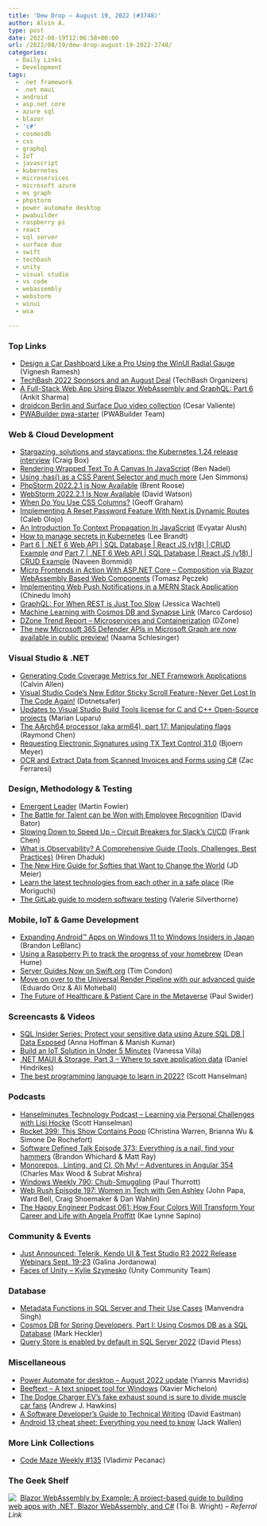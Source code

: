 ```yaml
---
title: 'Dew Drop – August 19, 2022 (#3748)'
author: Alvin A.
type: post
date: 2022-08-19T12:06:58+00:00
url: /2022/08/19/dew-drop-august-19-2022-3748/
categories:
  - Daily Links
  - Development
tags:
  - .net framework
  - .net maui
  - android
  - asp.net core
  - azure sql
  - blazor
  - 'c#'
  - cosmosdb
  - css
  - graphql
  - IoT
  - javascript
  - kubernetes
  - microservices
  - microsoft azure
  - ms graph
  - phpstorm
  - power automate desktop
  - pwabuilder
  - raspberry pi
  - react
  - sql server
  - surface duo
  - swift
  - techbash
  - unity
  - visual studio
  - vs code
  - webassembly
  - webstorm
  - winui
  - wsa

---
```

### <a name="top"></a>Top Links

  * <a href="https://www.syncfusion.com/blogs/post/design-a-car-dashboard-like-a-pro-using-the-winui-radial-gauge.aspx" target="_blank" rel="noopener">Design a Car Dashboard Like a Pro Using the WinUI Radial Gauge</a> (Vignesh Ramesh)
  * <a href="https://us12.campaign-archive.com/?u=699f5a552980818acd17e9293&id=c06c710169&e=078225e965" target="_blank" rel="noopener">TechBash 2022 Sponsors and an August Deal</a> (TechBash Organizers)
  * <a href="https://www.syncfusion.com/blogs/post/a-full-stack-web-app-using-blazor-webassembly-and-graphql-part-6.aspx" target="_blank" rel="noopener">A Full-Stack Web App Using Blazor WebAssembly and GraphQL: Part 6</a> (Ankit Sharma)
  * <a href="https://devblogs.microsoft.com/surface-duo/droidcon-berlin-2022/" target="_blank" rel="noopener">droidcon Berlin and Surface Duo video collection</a> (Cesar Valiente)
  * <a href="https://github.com/pwa-builder/pwa-starter" target="_blank" rel="noopener">PWABuilder pwa-starter</a> (PWABuilder Team)



### <a name="web"></a>Web & Cloud Development

  * <a href="https://kubernetes.io/blog/2022/08/18/stargazing-solutions-and-staycations-the-kubernetes-1.24-release-interview/" target="_blank" rel="noopener">Stargazing, solutions and staycations: the Kubernetes 1.24 release interview</a> (Craig Box)
  * <a href="https://www.bennadel.com/blog/4311-rendering-wrapped-text-to-a-canvas-in-javascript.htm" target="_blank" rel="noopener">Rendering Wrapped Text To A Canvas In JavaScript</a> (Ben Nadel)
  * <a href="https://webkit.org/blog/13096/css-has-pseudo-class/" target="_blank" rel="noopener">Using :has() as a CSS Parent Selector and much more</a> (Jen Simmons)
  * <a href="https://blog.jetbrains.com/phpstorm/2022/08/phpstorm-2022-2-1-is-now-available/" target="_blank" rel="noopener">PhpStorm 2022.2.1 is Now Available</a> (Brent Roose)
  * <a href="https://blog.jetbrains.com/webstorm/2022/08/webstorm-2022-2-1/" target="_blank" rel="noopener">WebStorm 2022.2.1 Is Now Available</a> (David Watson)
  * <a href="https://css-tricks.com/when-do-you-use-css-columns/" target="_blank" rel="noopener">When Do You Use CSS Columns?</a> (Geoff Graham)
  * <a href="https://smashingmagazine.com/2022/08/implementing-reset-password-feature-nextjs-dynamic-routes/" target="_blank" rel="noopener">Implementing A Reset Password Feature With Next.js Dynamic Routes</a> (Caleb Olojo)
  * <a href="https://smashingmagazine.com/2022/08/react-context-propagation-javascript/" target="_blank" rel="noopener">An Introduction To Context Propagation In JavaScript</a> (Evyatar Alush)
  * <a href="https://www.architect.io/blog/2022-08-18/how-to-manage-secrets-in-kubernetes/" target="_blank" rel="noopener">How to manage secrets in Kubernetes</a> (Lee Brandt)
  * <a href="https://www.learmoreseekmore.com/2022/08/part6-dotnet6-webapi-sqldatabase-reactjs-v18-crud-example.html" target="_blank" rel="noopener">Part 6 | .NET 6 Web API | SQL Database | React JS (v18) | CRUD Example</a> _and_ <a href="https://www.learmoreseekmore.com/2022/08/part7-dotnet6-webapi-sqldatabase-reactjs-v18-crud-example.html" target="_blank" rel="noopener">Part 7 | .NET 6 Web API | SQL Database | React JS (v18) | CRUD Example</a> (Naveen Bommidi)
  * <a href="http://www.tpeczek.com/2022/08/micro-frontends-in-action-with-aspnet.html" target="_blank" rel="noopener">Micro Frontends in Action With ASP.NET Core &#8211; Composition via Blazor WebAssembly Based Web Components</a> (Tomasz Pęczek)
  * <a href="https://www.telerik.com/blogs/implementing-web-push-notifications-mern-stack-application" target="_blank" rel="noopener">Implementing Web Push Notifications in a MERN Stack Application</a> (Chinedu Imoh)
  * <a href="https://thenewstack.io/graphql-for-when-rest-just-doesnt-cut-it/" target="_blank" rel="noopener">GraphQL: For When REST is Just Too Slow</a> (Jessica Wachtel)
  * <a href="https://techcommunity.microsoft.com/t5/fasttrack-for-azure/machine-learning-with-cosmos-db-and-synapse-link/ba-p/3588951" target="_blank" rel="noopener">Machine Learning with Cosmos DB and Synapse Link</a> (Marco Cardoso)
  * <a href="https://dzone.com/trendreports/microservices-and-containerization" target="_blank" rel="noopener">DZone Trend Report &#8211; Microservices and Containerization</a> (DZone)
  * <a href="https://techcommunity.microsoft.com/t5/microsoft-365-defender-blog/the-new-microsoft-365-defender-apis-in-microsoft-graph-are-now/ba-p/3603099" target="_blank" rel="noopener">The new Microsoft 365 Defender APIs in Microsoft Graph are now available in public preview!</a> (Naama Schlesinger)



### <a name="dotnet"></a>Visual Studio & .NET

  * <a href="https://www.codingwithcalvin.net/generating-code-coverage-metrics-for-net-framework-applications/" target="_blank" rel="noopener">Generating Code Coverage Metrics for .NET Framework Applications</a> (Calvin Allen)
  * <a href="https://dev.to/dotnetsafer/visual-studio-codes-new-editor-sticky-scroll-feature-never-get-lost-in-the-code-again-1dob" target="_blank" rel="noopener">Visual Studio Code&#8217;s New Editor Sticky Scroll Feature - Never Get Lost In The Code Again!</a> (Dotnetsafer)
  * <a href="https://devblogs.microsoft.com/cppblog/updates-to-visual-studio-build-tools-license-for-c-and-cpp-open-source-projects/" target="_blank" rel="noopener">Updates to Visual Studio Build Tools license for C and C++ Open-Source projects</a> (Marian Luparu)
  * <a href="https://devblogs.microsoft.com/oldnewthing/20220818-00/?p=107005" target="_blank" rel="noopener">The AArch64 processor (aka arm64), part 17: Manipulating flags</a> (Raymond Chen)
  * <a href="https://www.textcontrol.com/blog/2022/08/18/requesting-electronic-signatures-using-tx-text-control-310/" target="_blank" rel="noopener">Requesting Electronic Signatures using TX Text Control 31.0</a> (Bjoern Meyer)
  * <a href="https://www.leadtools.com/blog/document-imaging/forms-recognition-processing/scan-invoice-forms-to-ocr-and-extract/" target="_blank" rel="noopener">OCR and Extract Data from Scanned Invoices and Forms using C#</a> (Zac Ferraresi)



### <a name="design"></a>Design, Methodology & Testing

  * <a href="https://martinfowler.com/articles/patterns-of-distributed-systems/emergent-leader.html" target="_blank" rel="noopener">Emergent Leader</a> (Martin Fowler)
  * <a href="https://www.infoq.com/articles/battle-talent-recognition/?utm_campaign=infoq_content&utm_source=infoq&utm_medium=feed&utm_term=global" target="_blank" rel="noopener">The Battle for Talent can be Won with Employee Recognition</a> (David Bator)
  * <a href="https://slack.engineering/circuit-breakers/" target="_blank" rel="noopener">Slowing Down to Speed Up – Circuit Breakers for Slack’s CI/CD</a> (Frank Chen)
  * <a href="https://www.simform.com/blog/what-is-observability/" target="_blank" rel="noopener">What is Observability? A Comprehensive Guide (Tools, Challenges, Best Practices)</a> (Hiren Dhaduk)
  * <a href="https://jdmeier.com/patterns-and-practices-for-new-hires/" target="_blank" rel="noopener">The New Hire Guide for Softies that Want to Change the World</a> (JD Meier)
  * <a href="https://techcommunity.microsoft.com/t5/microsoft-mvp-award-program-blog/learn-the-latest-technologies-from-each-other-in-a-safe-place/ba-p/3600563" target="_blank" rel="noopener">Learn the latest technologies from each other in a safe place</a> (Rie Moriguchi)
  * <a href="https://about.gitlab.com/blog/2022/08/18/the-gitlab-guide-to-modern-software-testing/" target="_blank" rel="noopener">The GitLab guide to modern software testing</a> (Valerie Silverthorne)



### <a name="mobile"></a>Mobile, IoT & Game Development

  * <a href="https://blogs.windows.com/windows-insider/2022/08/18/expanding-android-apps-on-windows-11-to-windows-insiders-in-japan/" target="_blank" rel="noopener">Expanding Android™ Apps on Windows 11 to Windows Insiders in Japan</a> (Brandon LeBlanc)
  * <a href="https://deanhume.com/using-a-raspberry-pi-to-track-the-progress-of-your-homebrew/" target="_blank" rel="noopener">Using a Raspberry Pi to track the progress of your homebrew</a> (Dean Hume)
  * <a href="https://swift.org/blog/sswg-server-guides/" target="_blank" rel="noopener">Server Guides Now on Swift.org</a> (Tim Condon)
  * <a href="https://blog.unity.com/technology/move-on-over-to-the-universal-render-pipeline-with-our-advanced-guide" target="_blank" rel="noopener">Move on over to the Universal Render Pipeline with our advanced guide</a> (Eduardo Oriz & Ali Mohebali)
  * <a href="https://www.paulswider.com/the-future-of-healthcare-patient-care-in-the-metaverse/" target="_blank" rel="noopener">The Future of Healthcare & Patient Care in the Metaverse</a> (Paul Swider)



### <a name="videos"></a>Screencasts & Videos

  * <a href="http://www.youtube.com/watch?v=5ajazSyWA2I" target="_blank" rel="noopener">SQL Insider Series: Protect your sensitive data using Azure SQL DB | Data Exposed</a> (Anna Hoffman & Manish Kumar)
  * <a href="http://www.youtube.com/watch?v=XPK3RUUPbjA" target="_blank" rel="noopener">Build an IoT Solution in Under 5 Minutes</a> (Vanessa Villa)
  * <a href="http://www.youtube.com/watch?v=3xqIXS1SBaU" target="_blank" rel="noopener">.NET MAUI & Storage, Part 3 &#8211; Where to save application data</a> (Daniel Hindrikes)
  * <a href="http://www.youtube.com/watch?v=IzhQIpT7S50" target="_blank" rel="noopener">The best programming language to learn in 2022?</a> (Scott Hanselman)



### <a name="podcasts"></a>Podcasts

  * <a href="https://www.hanselminutes.com/854/learning-via-personal-challenges-with-lisi-hocke" target="_blank" rel="noopener">Hanselminutes Technology Podcast &#8211; Learning via Personal Challenges with Lisi Hocke</a> (Scott Hanselman)
  * <a href="http://relay.fm/rocket/399" target="_blank" rel="noopener">Rocket 399: This Show Contains Poop</a> (Christina Warren, Brianna Wu & Simone De Rochefort)
  * <a href="https://www.softwaredefinedtalk.com/373" target="_blank" rel="noopener">Software Defined Talk Episode 373: Everything is a nail, find your hammers</a> (Brandon Whichard & Matt Ray)
  * <a href="https://topenddevs.com/podcasts/adventures-in-angular/episodes/monorepos-linting-and-ci-oh-my-aia-354" target="_blank" rel="noopener">Monorepos,&nbsp; Linting, and CI, Oh My! &#8211; Adventures in Angular 354</a> (Charles Max Wood & Subrat Mishra)
  * <a href="https://www.thurrott.com/podcasts/windows-weekly/271120/windows-weekly-790-chub-smuggling" target="_blank" rel="noopener">Windows Weekly 790: Chub-Smuggling</a> (Paul Thurrott)
  * <a href="https://www.webrush.io/episodes/episode-197-women-in-tech-with-gen-ashley" target="_blank" rel="noopener">Web Rush Episode 197: Women in Tech with Gen Ashley</a> (John Papa, Ward Bell, Craig Shoemaker & Dan Wahlin)
  * <a href="https://oasisofcourage.com/061-how-four-colors-will-transform-your-career-and-life-with-angela-proffitt/" target="_blank" rel="noopener">The Happy Engineer Podcast 061: How Four Colors Will Transform Your Career and Life with Angela Proffitt</a> (Kae Lynne Sapino)



### <a name="events"></a>Community & Events

  * <a href="https://www.telerik.com/blogs/just-announced-telerik-kendo-ui-test-studio-r3-2022-webinars" target="_blank" rel="noopener">Just Announced: Telerik, Kendo UI & Test Studio R3 2022 Release Webinars Sept. 19-23</a> (Galina Jordanowa)
  * <a href="https://blog.unity.com/community/faces-of-unity-kylie-szymesko" target="_blank" rel="noopener">Faces of Unity – Kylie Szymesko</a> (Unity Community Team)



### <a name="sql"></a>Database

  * <a href="https://www.mssqltips.com/sqlservertip/7349/metadata-functions-in-sql-server-serverproperty-dbname-objectid/" target="_blank" rel="noopener">Metadata Functions in SQL Server and Their Use Cases</a> (Manvendra Singh)
  * <a href="https://dev.to/mkheck/cosmos-db-for-spring-developers-part-i-using-cosmos-db-as-a-sql-database-28me" target="_blank" rel="noopener">Cosmos DB for Spring Developers, Part I: Using Cosmos DB as a SQL Database</a> (Mark Heckler)
  * <a href="https://cloudblogs.microsoft.com/sqlserver/2022/08/18/query-store-is-enabled-by-default-in-sql-server-2022/" target="_blank" rel="noopener">Query Store is enabled by default in SQL Server 2022</a> (David Pless)



### <a name="misc"></a>Miscellaneous

  * <a href="https://powerautomate.microsoft.com/en-us/blog/power-automate-for-desktop-august-2022-update/" target="_blank" rel="noopener">Power Automate for desktop – August 2022 update</a> (Yiannis Mavridis)
  * <a href="https://github.com/xmichelo/Beeftext" target="_blank" rel="noopener">Beeftext &#8211; A text snippet tool for Windows</a> (Xavier Michelon)
  * <a href="https://www.theverge.com/2022/8/18/23311254/dodge-charger-ev-daytona-srt-concept-muscle-car-exhaust-sound" target="_blank" rel="noopener">The Dodge Charger EV’s fake exhaust sound is sure to divide muscle car fans</a> (Andrew J. Hawkins)
  * <a href="https://thenewstack.io/a-software-developers-guide-to-technical-writing/" target="_blank" rel="noopener">A Software Developer’s Guide to Technical Writing</a> (David Eastman)
  * <a href="https://www.techrepublic.com/article/android-13-everything-you-need-to-know/" target="_blank" rel="noopener">Android 13 cheat sheet: Everything you need to know</a> (Jack Wallen)



### <a name="links"></a>More Link Collections

  * <a href="https://code-maze.com/code-maze-weekly-135/" target="_blank" rel="noopener">Code Maze Weekly #135</a> (Vladimir Pecanac)



### <a name="shelf"></a>The Geek Shelf

<a href="https://www.amazon.com/Blazor-WebAssembly-Example-project-based-building/dp/1800567510/?tag=amavin-20" target="_blank" rel="noopener"><img decoding="async" align="left" style="margin: 0px 4px 0px 0px; border: 0px currentcolor; border-image: none; float: left; display: inline; background-image: none;" src="https://m.media-amazon.com/images/I/71ZvDDAPlsS._AC_SY270_.jpg" border="0" /></a>&nbsp;<a href="https://www.amazon.com/Blazor-WebAssembly-Example-project-based-building/dp/1800567510/?tag=amavin-20" target="_blank" rel="noopener">Blazor WebAssembly by Example: A project-based guide to building web apps with .NET, Blazor WebAssembly, and C#</a> (Toi B. Wright) _&#8211; Referral Link_